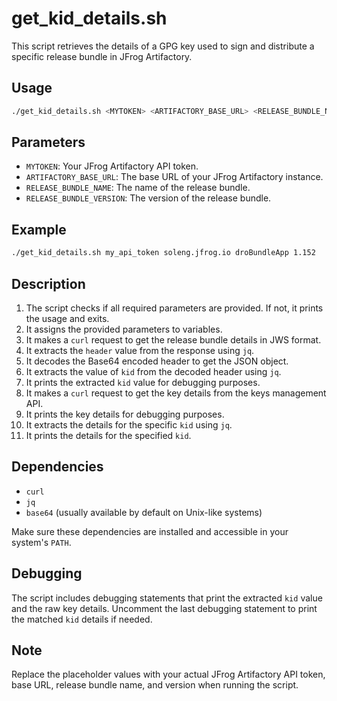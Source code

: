 
# get_kid_details.sh

This script retrieves the details of a GPG key used to sign and distribute a specific release bundle in JFrog Artifactory.

## Usage

```sh
./get_kid_details.sh <MYTOKEN> <ARTIFACTORY_BASE_URL> <RELEASE_BUNDLE_NAME> <RELEASE_BUNDLE_VERSION>
```

## Parameters

- `MYTOKEN`: Your JFrog Artifactory API token.
- `ARTIFACTORY_BASE_URL`: The base URL of your JFrog Artifactory instance.
- `RELEASE_BUNDLE_NAME`: The name of the release bundle.
- `RELEASE_BUNDLE_VERSION`: The version of the release bundle.

## Example

```sh
./get_kid_details.sh my_api_token soleng.jfrog.io droBundleApp 1.152
```

## Description

1. The script checks if all required parameters are provided. If not, it prints the usage and exits.
2. It assigns the provided parameters to variables.
3. It makes a `curl` request to get the release bundle details in JWS format.
4. It extracts the `header` value from the response using `jq`.
5. It decodes the Base64 encoded header to get the JSON object.
6. It extracts the value of `kid` from the decoded header using `jq`.
7. It prints the extracted `kid` value for debugging purposes.
8. It makes a `curl` request to get the key details from the keys management API.
9. It prints the key details for debugging purposes.
10. It extracts the details for the specific `kid` using `jq`.
11. It prints the details for the specified `kid`.

## Dependencies

- `curl`
- `jq`
- `base64` (usually available by default on Unix-like systems)

Make sure these dependencies are installed and accessible in your system's `PATH`.

## Debugging

The script includes debugging statements that print the extracted `kid` value and the raw key details. Uncomment the last debugging statement to print the matched `kid` details if needed.

## Note

Replace the placeholder values with your actual JFrog Artifactory API token, base URL, release bundle name, and version when running the script.
